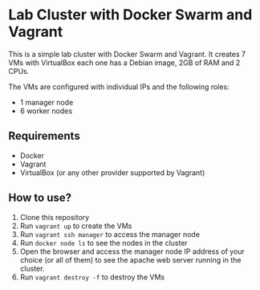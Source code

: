 # Lab Cluster with Docker Swarm and Vagrant

This is a simple lab cluster with Docker Swarm and Vagrant. It creates 7 VMs with VirtualBox each one has a Debian image, 2GB of RAM and 2 CPUs. 

The VMs are configured with individual IPs and the following roles:
- 1 manager node
- 6 worker nodes

## Requirements
- Docker
- Vagrant
- VirtualBox (or any other provider supported by Vagrant)

## How to use? 
1. Clone this repository
2. Run `vagrant up` to create the VMs
3. Run `vagrant ssh manager` to access the manager node
4. Run `docker node ls` to see the nodes in the cluster
5. Open the browser and access the manager node IP address of your choice (or all of them) to see the apache web server running in the cluster. 
6. Run `vagrant destroy -f` to destroy the VMs
